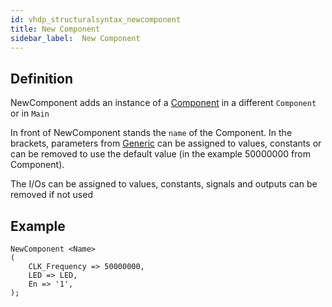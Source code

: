 ```yaml
---
id: vhdp_structuralsyntax_newcomponent
title: New Component
sidebar_label:  New Component
---
```


## Definition

NewComponent adds an instance of a [Component](/docs/vhdp_structuralsyntax_component) in a different `Component` or in `Main`


In front of NewComponent stands the `name` of the Component.
In the brackets, parameters from [Generic](/docs/vhdp_structuralsyntax_generic) can be assigned to values, constants or can be removed to use the default
value (in the example 50000000 from Component).

The I/Os can be assigned to values, constants, signals and outputs can be removed if not used


## Example
```vhdp
NewComponent <Name>
(
    CLK_Frequency => 50000000,
    LED => LED,
    En => '1',
);
```